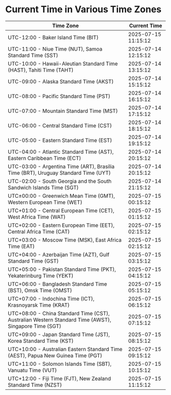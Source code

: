 # Current Time in Various Time Zones

| Time Zone | Current Time |
|-----------|--------------|
| UTC-12:00 - Baker Island Time (BIT) | 2025-07-15 11:15:12 |
| UTC-11:00 - Niue Time (NUT), Samoa Standard Time (SST) | 2025-07-14 12:15:12 |
| UTC-10:00 - Hawaii-Aleutian Standard Time (HAST), Tahiti Time (TAHT) | 2025-07-14 13:15:12 |
| UTC-09:00 - Alaska Standard Time (AKST) | 2025-07-14 15:15:12 |
| UTC-08:00 - Pacific Standard Time (PST) | 2025-07-14 16:15:12 |
| UTC-07:00 - Mountain Standard Time (MST) | 2025-07-14 17:15:12 |
| UTC-06:00 - Central Standard Time (CST) | 2025-07-14 18:15:12 |
| UTC-05:00 - Eastern Standard Time (EST) | 2025-07-14 19:15:12 |
| UTC-04:00 - Atlantic Standard Time (AST), Eastern Caribbean Time (ECT) | 2025-07-14 20:15:12 |
| UTC-03:00 - Argentina Time (ART), Brasília Time (BRT), Uruguay Standard Time (UYT) | 2025-07-14 20:15:12 |
| UTC-02:00 - South Georgia and the South Sandwich Islands Time (SGT) | 2025-07-14 21:15:12 |
| UTC±00:00 - Greenwich Mean Time (GMT), Western European Time (WET) | 2025-07-15 00:15:12 |
| UTC+01:00 - Central European Time (CET), West Africa Time (WAT) | 2025-07-15 01:15:12 |
| UTC+02:00 - Eastern European Time (EET), Central Africa Time (CAT) | 2025-07-15 02:15:12 |
| UTC+03:00 - Moscow Time (MSK), East Africa Time (EAT) | 2025-07-15 02:15:12 |
| UTC+04:00 - Azerbaijan Time (AZT), Gulf Standard Time (GST) | 2025-07-15 03:15:12 |
| UTC+05:00 - Pakistan Standard Time (PKT), Yekaterinburg Time (YEKT) | 2025-07-15 04:15:12 |
| UTC+06:00 - Bangladesh Standard Time (BST), Omsk Time (OMST) | 2025-07-15 05:15:12 |
| UTC+07:00 - Indochina Time (ICT), Krasnoyarsk Time (KRAT) | 2025-07-15 06:15:12 |
| UTC+08:00 - China Standard Time (CST), Australian Western Standard Time (AWST), Singapore Time (SGT) | 2025-07-15 07:15:12 |
| UTC+09:00 - Japan Standard Time (JST), Korea Standard Time (KST) | 2025-07-15 08:15:12 |
| UTC+10:00 - Australian Eastern Standard Time (AEST), Papua New Guinea Time (PGT) | 2025-07-15 09:15:12 |
| UTC+11:00 - Solomon Islands Time (SBT), Vanuatu Time (VUT) | 2025-07-15 10:15:12 |
| UTC+12:00 - Fiji Time (FJT), New Zealand Standard Time (NZST) | 2025-07-15 11:15:12 |
